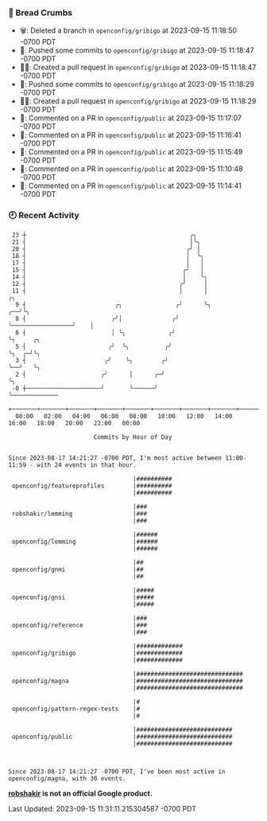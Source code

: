 ### 🍞 Bread Crumbs

 * 🗑: Deleted a branch in `openconfig/gribigo` at 2023-09-15 11:18:50 -0700 PDT
 * 🚢: Pushed some commits to `openconfig/gribigo` at 2023-09-15 11:18:47 -0700 PDT
 * ✍🏼: Created a pull request in `openconfig/gribigo` at 2023-09-15 11:18:47 -0700 PDT
 * 🚢: Pushed some commits to `openconfig/gribigo` at 2023-09-15 11:18:29 -0700 PDT
 * ✍🏼: Created a pull request in `openconfig/gribigo` at 2023-09-15 11:18:29 -0700 PDT
 * 💬: Commented on a PR in  `openconfig/public` at 2023-09-15 11:17:07 -0700 PDT
 * 💬: Commented on a PR in  `openconfig/public` at 2023-09-15 11:16:41 -0700 PDT
 * 💬: Commented on a PR in  `openconfig/public` at 2023-09-15 11:15:49 -0700 PDT
 * 💬: Commented on a PR in  `openconfig/public` at 2023-09-15 11:10:48 -0700 PDT
 * 💬: Commented on a PR in  `openconfig/public` at 2023-09-15 11:14:41 -0700 PDT

### 🕘 Recent Activity
```
 23 ┼                                              ╭╮
 21 ┤                                              │╰╮
 20 ┤                                             ╭╯ │
 18 ┤                                             │  ╰╮
 17 ┤                                             │   │
 15 ┤                                            ╭╯   │
 14 ┤                                            │    ╰╮
 12 ┤                                           ╭╯     │
 11 ┤                                           │      │                     ╭╮
  9 ┤                         ╭╮               ╭╯      ╰╮                 ╭──╯╰╮
  8 ┤                        ╭╯│              ╭╯        ╰─────────────────╯    │
  6 ┤                        │ ╰╮            ╭╯                                ╰╮     ╭╮
  5 ┤                       ╭╯  ╰╮          ╭╯                                  ╰╮  ╭─╯╰╮
  3 ┤                      ╭╯    ╰╮        ╭╯                                    ╰──╯   ╰╮
  2 ┤                     ╭╯      │      ╭─╯                                             ╰╮
 -0 ┼─────────────────────╯       ╰──────╯                                                ╰─────────────
    +───────+───────+───────+───────+───────+───────+───────+───────+───────+───────+───────+───────+────
  00:00   02:00   04:00   06:00   08:00   10:00   12:00   14:00   16:00   18:00   20:00   22:00   00:00   

						Commits by Hour of Day


Since 2023-08-17 14:21:27 -0700 PDT, I'm most active between 11:00-11:59 - with 24 events in that hour.

```



```
                                   |##########
 openconfig/featureprofiles        |##########
                                   |##########

                                   |###
 robshakir/lemming                 |###
                                   |###

                                   |######
 openconfig/lemming                |######
                                   |######

                                   |##
 openconfig/gnmi                   |##
                                   |##

                                   |#####
 openconfig/gnsi                   |#####
                                   |#####

                                   |###
 openconfig/reference              |###
                                   |###

                                   |#############
 openconfig/gribigo                |#############
                                   |#############

                                   |##############################
 openconfig/magna                  |##############################
                                   |##############################

                                   |#
 openconfig/pattern-regex-tests    |#
                                   |#

                                   |###########################
 openconfig/public                 |###########################
                                   |###########################



Since 2023-08-17 14:21:27 -0700 PDT, I've been most active in openconfig/magna, with 30 events.

```
**[robshakir](mailto:robjs@google.com) is not an official Google product.**  


Last Updated: 2023-09-15 11:31:11.215304587 -0700 PDT
